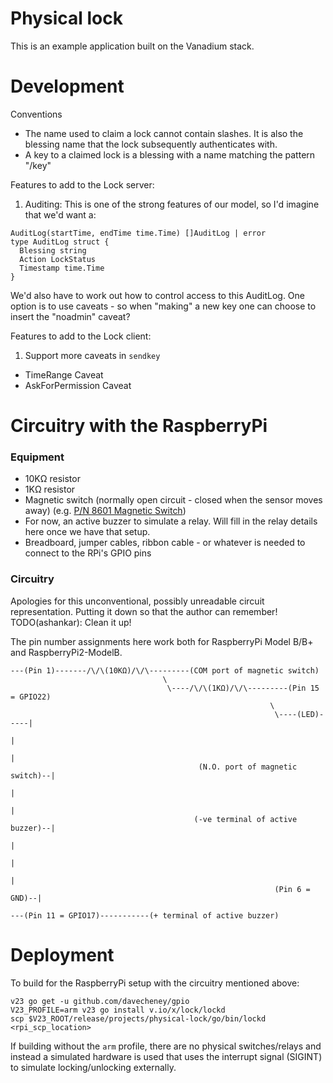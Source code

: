 # Physical lock

This is an example application built on the Vanadium stack.

<!-- TODO(ataly): Write a detailed design doc. -->

# Development

Conventions

* The name used to claim a lock cannot contain slashes. It is also the blessing name
  that the lock subsequently authenticates with.
* A key to a claimed lock is a blessing with a name matching the pattern "<lock name>/key"

Features to add to the Lock server:

1) Auditing: This is one of the strong features of our model, so I'd imagine that we'd want a:
```
AuditLog(startTime, endTime time.Time) []AuditLog | error
type AuditLog struct {
  Blessing string
  Action LockStatus
  Timestamp time.Time
}
```
We'd also have to work out how to control access to this AuditLog. One option
is to use caveats - so when "making" a new key one can choose to insert the
"noadmin" caveat?

Features to add to the Lock client:

1) Support more caveats in `sendkey`
* TimeRange Caveat
* AskForPermission Caveat

# Circuitry with the RaspberryPi

### Equipment
- 10KΩ resistor
- 1KΩ resistor
- Magnetic switch (normally open circuit - closed when the sensor moves away)
  (e.g. [P/N 8601 Magnetic Switch](http://www.amazon.com/gp/product/B0009SUF08/ref=oh_aui_detailpage_o03_s00?ie=UTF8&psc=1))
- For now, an active buzzer to simulate a relay.
  Will fill in the relay details here once we have that setup.
- Breadboard, jumper cables, ribbon cable - or whatever is needed to connect to the RPi's GPIO pins

### Circuitry

Apologies for this unconventional, possibly unreadable circuit representation. Putting it down
so that the author can remember! TODO(ashankar): Clean it up!

The pin number assignments here work both for RaspberryPi Model B/B+ and RaspberryPi2-ModelB.

```
---(Pin 1)-------/\/\(10KΩ)/\/\---------(COM port of magnetic switch)
                                  \
                                   \----/\/\(1KΩ)/\/\---------(Pin 15 = GPIO22)
                                                          \
                                                           \----(LED)-----|
                                                                          |
                                                                          |
                                          (N.O. port of magnetic switch)--|
                                                                          |
                                                                          |
                                         (-ve terminal of active buzzer)--|
                                                                          |
                                                                          |
                                                                          |
                                                           (Pin 6 = GND)--|

---(Pin 11 = GPIO17)-----------(+ terminal of active buzzer)
```

# Deployment

To build for the RaspberryPi setup with the circuitry mentioned above:
```
v23 go get -u github.com/davecheney/gpio
V23_PROFILE=arm v23 go install v.io/x/lock/lockd
scp $V23_ROOT/release/projects/physical-lock/go/bin/lockd <rpi_scp_location>
```

If building without the `arm` profile, there are no physical switches/relays
and instead a simulated hardware is used that uses the interrupt signal
(SIGINT) to simulate locking/unlocking externally.

